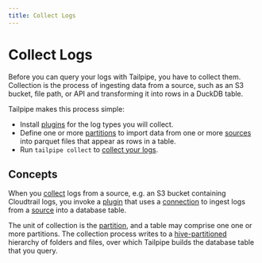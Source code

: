 ```yaml
---
title: Collect Logs
---
```


# Collect Logs

Before you can query your logs with Tailpipe, you have to collect them.  Collection is the process of ingesting data from a source, such as an S3 bucket, file path, or API and transforming it into rows in a DuckDB table.


Tailpipe makes this process simple:
- Install [plugins](/docs/collect/plugins) for the log types you will collect.
- Define one or more [partitions](/docs/collect/define-partitions) to import data from one or more [sources](/docs/collect/define-partitions#sources) into parquet files that appear as rows in a table.
- Run `tailpipe collect` to [collect your logs](/docs/collect/collect).

## Concepts

When you [collect](/docs/collect/collect) logs from a source, e.g. an S3 bucket containing Cloudtrail logs, you invoke a [plugin](/docs/collect/plugins) that uses a [connection](/docs/manage/connection) to ingest logs from a [source](/docs/collect/define-partitions#sources) into a database table. 

The unit of collection is the [partition](/docs/collect/define-partitions), and a table may comprise one one or more partitions. The collection process writes to a [hive-partitioned](/docs/manage/partition#hive-partitioning) hierarchy of folders and files, over which Tailpipe builds the database table that you query. 

<!--
The [workspace](/docs/manage/workspace), by default `~/.tailpipe/data/default`, defines the location of the hive.
-->